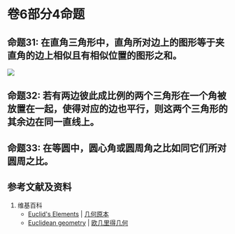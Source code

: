 # 卷6部分4命题

## 命题31: 在直角三角形中，直角所对边上的图形等于夹直角的边上相似且有相似位置的图形之和。
![](/images/欧几里得几何/欧几里得元素中典型的几何实验/卷6部分4命题/1a1.jpg)

## 命题32: 若有两边彼此成比例的两个三角形在一个角被放置在一起，使得对应的边也平行，则这两个三角形的其余边在同一直线上。

## 命题33: 在等圆中，圆心角或圆周角之比如同它们所对圆周之比。

## 参考文献及资料

1. 维基百科
	- [Euclid's Elements](https://en.wikipedia.org/wiki/Euclid%27s_Elements) | [几何原本](https://zh.wikipedia.org/wiki/%E5%87%A0%E4%BD%95%E5%8E%9F%E6%9C%AC) 
	- [Euclidean geometry](https://en.wikipedia.org/wiki/Euclidean_geometry) | [欧几里得几何](https://zh.wikipedia.org/wiki/%E6%AC%A7%E5%87%A0%E9%87%8C%E5%BE%97%E5%87%A0%E4%BD%95) 


